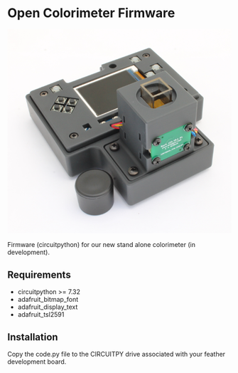 # Open Colorimeter Firmware 

![alt text](/images/open_colorimeter.png)

Firmware (circuitpython) for our new stand alone colorimeter (in development). 

## Requirements 

* circuitpython >= 7.32
* adafruit_bitmap_font
* adafruit_display_text
* adafruit_tsl2591

## Installation

Copy the code.py file to the CIRCUITPY drive associated with your feather development board.

